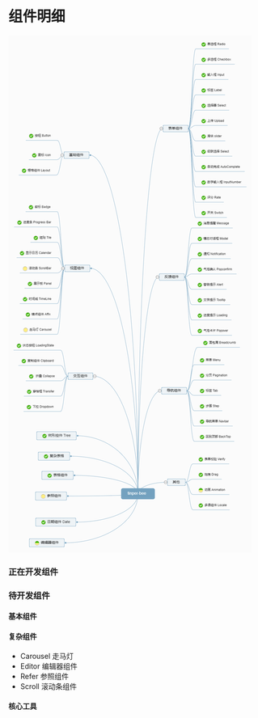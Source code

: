 # 组件明细

![脑图](img/tinper-bee.png)


### 正在开发组件


### 待开发组件

#### 基本组件


#### 复杂组件

- Carousel 走马灯
- Editor 编辑器组件
- Refer 参照组件
- Scroll 滚动条组件

#### 核心工具

